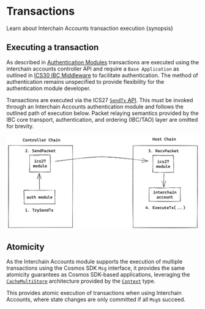 <!--
order: 6
-->

# Transactions

Learn about Interchain Accounts transaction execution {synopsis}

## Executing a transaction

As described in [Authentication Modules](./auth-modules.md#trysendtx) transactions are executed using the interchain accounts controller API and require a `Base Application` as outlined in [ICS30 IBC Middleware](https://github.com/cosmos/ibc/tree/master/spec/app/ics-030-middleware) to facilitate authentication. The method of authentication remains unspecified to provide flexibility for the authentication module developer.

Transactions are executed via the ICS27 [`SendTx` API](./auth-modules.md#trysendtx). This must be invoked through an Interchain Accounts authentication module and follows the outlined path of execution below. Packet relaying semantics provided by the IBC core transport, authentication, and ordering (IBC/TAO) layer are omitted for brevity.

![send-tx-flow](../../assets/send-interchain-tx.png "Transaction Execution")

## Atomicity

As the Interchain Accounts module supports the execution of multiple transactions using the Cosmos SDK `Msg` interface, it provides the same atomicity guarantees as Cosmos SDK-based applications, leveraging the [`CacheMultiStore`](https://docs.cosmos.network/main/learn/advanced/store#cachemultistore) architecture provided by the [`Context`](https://docs.cosmos.network/main/learn/advanced/context.html) type. 

This provides atomic execution of transactions when using Interchain Accounts, where state changes are only committed if all `Msg`s succeed.
